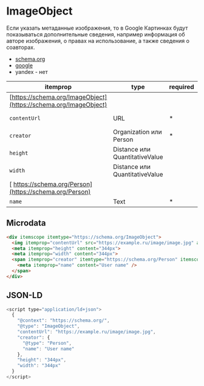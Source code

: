 # ImageObject

Если указать метаданные изображения, то в Google Картинках будут показываться дополнительные сведения, например информация об авторе изображения, о правах на использование, а также сведения о соавторах.

- [schema.org](https://schema.org/ImageObject)
- [google](https://developers.google.com/search/docs/appearance/structured-data/image-license-metadata)
- yandex - нет

| itemprop                                                         | type                                    | required | description    |
|------------------------------------------------------------------|-----------------------------------------|----------|----------------|
| [https://schema.org/ImageObject](https://schema.org/ImageObject) |                                         |          |                |
| `contentUrl`                                                     |URL                                      | *        | URL изображения |
| `creator`                                                        |Organization или Person| *        |Автор изображения|
| `height`                                                         |Distance или QuantitativeValue|          |Высота изображения|
| `width`                                                          |Distance или QuantitativeValue|          |Ширина изображения|
| [ https://schema.org/Person](https://schema.org/Person)          |                                         |          |                |
| `name`                                                           |Text| *        |Имя автора|

## Microdata

```html
<div itemscope itemtype="https://schema.org/ImageObject">
  <img itemprop="contentUrl" src="https://example.ru/image/image.jpg" alt="Image alt" />
  <meta itemprop="height" content="344px">
  <meta itemprop="width" content="344px">
  <span itemprop="creator" itemtype="https://schema.org/Person" itemscope>
    <meta itemprop="name" content="User name" />
  </span>
</div>
```

## JSON-LD
```javascript
<script type="application/ld+json">
  {
    "@context": "https://schema.org/",
    "@type": "ImageObject",
    "contentUrl": "https://example.ru/image/image.jpg",
    "creator": {
      "@type": "Person",
      "name": "User name"
    },
    "height": "344px",
    "width": "344px"
  }
</script>
```